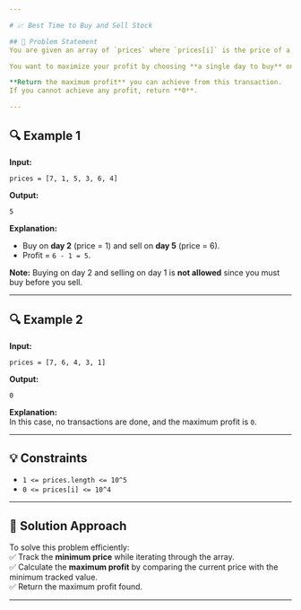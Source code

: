 ```yaml
---

# 📈 Best Time to Buy and Sell Stock

## 📝 Problem Statement  
You are given an array of `prices` where `prices[i]` is the price of a given stock on the **i-th day**.  

You want to maximize your profit by choosing **a single day to buy** one stock and **a different day in the future to sell** that stock.  

**Return the maximum profit** you can achieve from this transaction.  
If you cannot achieve any profit, return **0**.

---
```


## 🔍 Example 1  
**Input:**  
```
prices = [7, 1, 5, 3, 6, 4]
```

**Output:**  
```
5
```

**Explanation:**  
- Buy on **day 2** (price = 1) and sell on **day 5** (price = 6).  
- Profit = `6 - 1 = 5`.  

**Note:** Buying on day 2 and selling on day 1 is **not allowed** since you must buy before you sell.  

---

## 🔍 Example 2  
**Input:**  
```
prices = [7, 6, 4, 3, 1]
```

**Output:**  
```
0
```

**Explanation:**  
In this case, no transactions are done, and the maximum profit is `0`.

---

## 💡 Constraints  
- `1 <= prices.length <= 10^5`  
- `0 <= prices[i] <= 10^4`

---

## 🚀 Solution Approach  
To solve this problem efficiently:  
✅ Track the **minimum price** while iterating through the array.  
✅ Calculate the **maximum profit** by comparing the current price with the minimum tracked value.  
✅ Return the maximum profit found.

---
